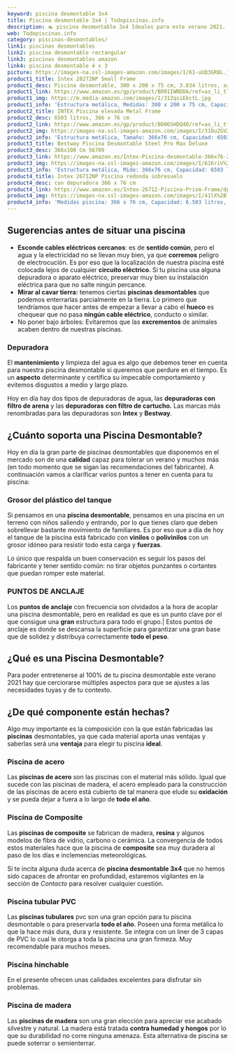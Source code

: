 ```yaml
---
keyword: piscina desmontable 3x4
title: Piscina desmontable 3x4 | Todopiscinas.info
description: 🏊 piscina desmontable 3x4 Ideales para este verano 2021. Aquí puedes comprar piscina desmontable 3x4 y comparar con otras similares. No dejes escapar piscina desmontable 3x4 a un precio realmente tentador.
web: Todopiscinas.info
category: piscinas-desmontables/
link1: piscinas desmontables
link2: piscina desmontable rectangular
link3: piscinas desmontables amazon
link4: piscina desmontable 4 x 3
picture: https://images-na.ssl-images-amazon.com/images/I/61-uUQ3GR8L.jpg
product1_title: Intex 28272NP Small Frame
product1_desc: Piscina desmontable, 300 x 200 x 75 cm, 3.834 litros, azul
product1_link: https://www.amazon.es/gp/product/B001IWNDDA/ref=as_li_tl?ie=UTF8&camp=3638&creative=24630&creativeASIN=B001IWNDDA&linkCode=as2&tag=todopiscinas0e-21&linkId=25b9d647487c889cb6ef56ed63f50ca1
product1_img: https://m.media-amazon.com/images/I/31ZqsiEkctL.jpg
product1_info: 'Estructura metálica, Medidas: 300 x 200 x 75 cm, Capacidad: 3.834 litros, Para 6 personas (+ 6 años), Fácil montaje, Forma rectangular'
product2_title: INTEX Piscina elevada Metal Frame
product2_desc: 6503 litros, 366 x 76 cm
product2_link: https://www.amazon.es/gp/product/B0065HDQ4O/ref=as_li_tl?ie=UTF8&camp=3638&creative=24630&creativeASIN=B0065HDQ4O&linkCode=as2&tag=todopiscinas0e-21&linkId=ed2430e3ba564d3527ee103df33ed7b3
product2_img: https://images-na.ssl-images-amazon.com/images/I/31Ou2GV2SAL.jpg
product2_info: 'Estructura metálica, Tamaño: 366x76 cm, Capacidad: 6503 litros, Forma circular, De 4 a 7 personas (+6 años)'
product3_title: Bestway Piscina Desmontable Steel Pro Max Deluxe
product3_desc: 366x100 Cm 56709
product3_link: https://www.amazon.es/Intex-Piscina-desmontable-366x76-28210NP/dp/B0065HDQ4O?__mk_es_ES=%C3%85M%C3%85%C5%BD%C3%95%C3%91&crid=25UQGV9HG2INI&dchild=1&keywords=piscinas+desmontables&qid=1615854176&sprefix=piscinas+dem%2Caps%2C201&sr=8-5&linkCode=ll1&tag=todopiscinas0e-21&linkId=34f200977c6cbaab1f3f4d9ac0e64755&language=es_ES&ref_=as_li_ss_tl
product3_img: https://images-na.ssl-images-amazon.com/images/I/616riV%2BiY3L.jpg
product3_info: 'Estructura metálica, Mide: 366x76 cm, Capacidad: 6503 litros, De 4 a 7 personas mayores de 6 años, Forma circular, Tecnología Super-Tough'
product4_title: Intex 26712NP Piscina redonda sobresuelo
product4_desc: con depuradora 366 x 76 cm
product4_link: https://www.amazon.es/Intex-26712-Piscina-Prism-Frame/dp/B07FB823GL?__mk_es_ES=%C3%85M%C3%85%C5%BD%C3%95%C3%91&dchild=1&keywords=piscinas+desmontables+con+depuradora&qid=1615936418&sr=8-5&linkCode=ll1&tag=todopiscinas0e-21&linkId=d98699de7830cd471766fa1daa36de34&language=es_ES&ref_=as_li_ss_tl
product4_img: https://images-na.ssl-images-amazon.com/images/I/41lX%2B-YpibL.jpg
product4_info: 'Medidas piscina: 366 x 76 cm, Capacidad: 6.503 litros, Incluye depuradora de cartucha A, Lona resistente triple capa'
---
```




## Sugerencias antes de situar una piscina



*   **Esconde cables eléctricos cercanos**: es de **sentido común**, pero el agua y la electricidad no se llevan muy bien, ya que **corremos** peligro de electrocución. Es por eso que la localización de nuestra piscina esté colocada lejos de cualquier **circuito eléctrico**. Si tu piscina usa alguna depuradora o aparato eléctrico, preservar muy bien su instalación eléctrica para que no salte ningún percance.
*   **Mirar al cavar tierra:** tenemos ciertas **piscinas desmontables** que podemos enterrarlas parcialmente en la tierra. Lo primero  que tendríamos que hacer antes de empezar a llevar a cabo el **hueco** es chequear que no pasa **ningún cable eléctrico**, conducto o similar.
*   No poner bajo árboles: Evitaremos que las **excrementos** de animales acaben dentro de nuestras piscinas.

<external-banner></external-banner>



### Depuradora

El **mantenimiento** y limpieza del agua es algo que debemos tener en cuenta para nuestra piscina desmontable si queremos que perdure en el tiempo. Es un **aspecto** determinante y certifica su impecable comportamiento y evitemos disgustos a medio y largo plazo.

Hoy en día hay dos tipos de depuradoras de agua, las **depuradoras con filtro de arena** y  las **depuradoras** **con filtro de cartucho.** Las marcas más renombradas para las depuradoras son **Intex** y **Bestway**.


## ¿Cuánto soporta una Piscina Desmontable?

Hoy en dia la gran parte de piscinas desmontables que disponemos en el mercado son de una **calidad** capaz para tolerar un verano y muchos más (en todo momento que se sigan las recomendaciones del fabricante). A continuación vamos a clarificar varios puntos a tener en cuenta para tu piscina:


### Grosor del plástico del tanque

Si pensamos en una **piscina desmontable**, pensamos en una piscina en un terreno con niños saliendo y entrando, por lo que tienes claro que deben sobrellevar bastante movimiento de familiares. Es por eso que a día de hoy el tanque de la piscina está fabricado con **vinilos** o **polivinilos** con un grosor idóneo para resistir todo esta carga y **fuerzas**.

Lo único que respalda un	 buen conservación es seguir los pasos del fabricante y tener sentido común: no tirar objetos punzantes o cortantes que puedan romper este material.


### PUNTOS DE ANCLAJE

Los **puntos de anclaje** con frecuencia son olvidados a la hora de acoplar una piscina desmontable, pero en realidad es que es un punto clave por el que consigue una **gran** estructura para todo el grupo.| Estos puntos de anclaje es donde se descansa la superficie para garantizar una gran base que de solidez y distribuya correctamente **todo el peso**.
## ¿Qué es una Piscina Desmontable?



Para poder entretenerse al 100% de tu piscina desmontable este verano 2021 hay que cerciorarse múltiples aspectos para que se ajustes a las necesidades tuyas y de tu contexto.


## ¿De qué componente están hechas?

Algo muy importante es la composición con la que están fabricadas las **piscinas** desmontables, ya que cada material aporta unas ventajas y saberlas  será una **ventaja** para elegir tu piscina **ideal**.


### Piscina de acero

Las **piscinas de acero** son las piscinas con el material más sólido. Igual que sucede con las piscinas de madera, el acero empleado para la construcción de las piscinas de acero está cubierto de tal manera que elude su **oxidación** y se pueda dejar a fuera a lo largo de **todo el año**.


### Piscina de Composite

Las **piscinas de composite** se fabrican de madera, **resina** y algunos modelos de fibra de vidrio, carbono o cerámica. La convergencia de todos estos materiales hace que la piscina de **composite** sea muy duradera al paso de los días e inclemencias meteorológicas.

Si te incita alguna duda acerca de **piscina desmontable 3x4** que no hemos sido capaces de afrontar en profundidad, estaremos vigilantes en la sección de _Contacto_ para resolver cualquier cuestión.


### Piscina tubular PVC

Las **piscinas tubulares** pvc son una gran opción para tu piscina desmontable o para preservarla **todo el año**. Poseen una forma metálica lo que la hace más dura, dura y resistente. Se integra con un liner de 3 capas de PVC lo cual le otorga a toda la piscina una gran firmeza. Muy recomendable para muchos meses.


### Piscina hinchable

 En el presente ofrecen unas calidades excelentes para disfrutar sin problemas.


### Piscina de madera

Las **piscinas de madera** son una gran elección para apreciar ese acabado silvestre y natural. La madera está tratada **contra humedad y hongos** por lo que su durabilidad no corre ninguna amenaza. Esta alternativa de piscina se puede soterrar o semienterrar.

<brand-panel :title=product1_title :desc=product1_desc :img=product1_img :link=product1_link></brand-panel>

<stats-list :link1=link1 :link2=link2 :link3=link3 :link4=link4 :category=category></stats-list>